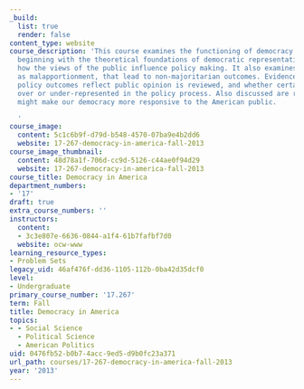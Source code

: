 ```yaml
---
_build:
  list: true
  render: false
content_type: website
course_description: 'This course examines the functioning of democracy in the U.S.
  beginning with the theoretical foundations of democratic representation. It explores
  how the views of the public influence policy making. It also examines factors, such
  as malapportionment, that lead to non-majoritarian outcomes. Evidence on how well
  policy outcomes reflect public opinion is reviewed, and whether certain groups are
  over or under-represented in the policy process. Also discussed are reforms that
  might make our democracy more responsive to the American public.

  '
course_image:
  content: 5c1c6b9f-d79d-b548-4570-07ba9e4b2dd6
  website: 17-267-democracy-in-america-fall-2013
course_image_thumbnail:
  content: 48d78a1f-706d-cc9d-5126-c44ae0f94d29
  website: 17-267-democracy-in-america-fall-2013
course_title: Democracy in America
department_numbers:
- '17'
draft: true
extra_course_numbers: ''
instructors:
  content:
  - 3c3e807e-6636-0844-a1f4-61b7fafbf7d0
  website: ocw-www
learning_resource_types:
- Problem Sets
legacy_uid: 46af476f-dd36-1105-112b-0ba42d35dcf0
level:
- Undergraduate
primary_course_number: '17.267'
term: Fall
title: Democracy in America
topics:
- - Social Science
  - Political Science
  - American Politics
uid: 0476fb52-b0b7-4acc-9ed5-d9b0fc23a371
url_path: courses/17-267-democracy-in-america-fall-2013
year: '2013'
---
```

